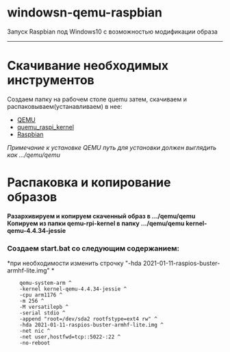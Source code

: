 # windowsn-qemu-raspbian
Запуск Raspbian под Windows10 с возможностью модификации образа

____

# Скачивание необходимых инструментов

Создаем папку на рабочем столе quemu затем,
скачиваем и распаковываем(устанавливаем) в нее:

-  [QEMU](https://qemu.weilnetz.de/w64/)
-  [quemu_raspi_kernel](https://github.com/dhruvvyas90/qemu-rpi-kernel)
-  [Raspbian](http://downloads.raspberrypi.org/raspbian/images/)
	
*Примечание к установке*
*QEMU путь для установки должен выглядить как .../qemu/qemu*

# Распаковка и копирование образов

**Разархивируем и копируем скаченный образ в .../qemu/qemu**
**Копируем из папки qemu-rpi-kernel в папку .../qemu/qemu kernel-qemu-4.4.34-jessie**

### Создаем start.bat со следующим содержанием:

*при необходимости изменить строчку "-hda 2021-01-11-raspios-buster-armhf-lite.img" *

```
	qemu-system-arm ^
	-kernel kernel-qemu-4.4.34-jessie ^
	-cpu arm1176 ^
	-m 256 ^
	-M versatilepb ^
	-serial stdio ^
	-append "root=/dev/sda2 rootfstype=ext4 rw" ^
	-hda 2021-01-11-raspios-buster-armhf-lite.img ^
	-net nic ^
	-net user,hostfwd=tcp::5022-:22 ^
	-no-reboot
```

